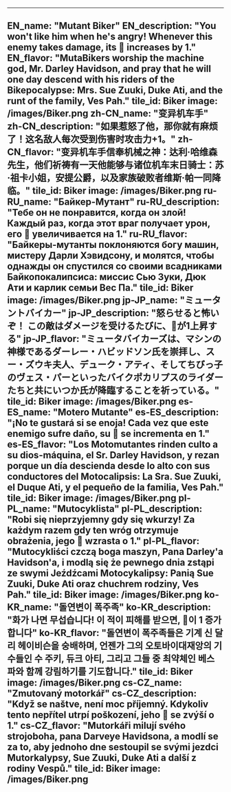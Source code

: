 ---

EN_name: "Mutant Biker"
EN_description: "You won't like him when he's angry!  Whenever this enemy takes damage, its 🔸 increases by 1."
EN_flavor: "MutaBikers worship the machine god, Mr. Darley Havidson, and pray that he will one day descend with his riders of the Bikepocalypse: Mrs. Sue Zuuki, Duke Ati, and the runt of the family, Ves Pah."
tile_id: Biker
image: /images/Biker.png
zh-CN_name: "变异机车手"
zh-CN_description: "如果惹怒了他，那你就有麻烦了！这名敌人每次受到伤害时攻击力+1。"
zh-CN_flavor: "变异机车手信奉机械之神：达利·哈维森先生，他们祈祷有一天他能够与诸位机车末日骑士：苏·祖卡小姐，安提公爵，以及家族破败者维斯·帕一同降临。"
tile_id: Biker
image: /images/Biker.png
ru-RU_name: "Байкер-Мутант"
ru-RU_description: "Тебе он не понравится, когда он злой! Каждый раз, когда этот враг получает урон, его 🔸 увеличивается на 1."
ru-RU_flavor: "Байкеры-мутанты поклоняются богу машин, мистеру Дарли Хэвидсону, и молятся, чтобы однажды он спустился со своими всадниками Байкопокалипсиса: миссис Сью Зуки, Дюк Ати и карлик семьи Вес Па."
tile_id: Biker
image: /images/Biker.png
jp-JP_name: "ミュータントバイカー"
jp-JP_description: "怒らせると怖いぞ！ この敵はダメージを受けるたびに、🔸が1上昇する"
jp-JP_flavor: "ミュータバイカーズは、マシンの神様であるダーレー・ハビッドソン氏を崇拝し、スー・ズウキ夫人、デューク・アティ、そしてちびっ子のヴェス・パーといったバイクポカリプスのライダーたちと共にいつか氏が降臨することを祈っている。"
tile_id: Biker
image: /images/Biker.png
es-ES_name: "Motero Mutante"
es-ES_description: "¡No te gustará si se enoja! Cada vez que este enemigo sufre daño, su 🔸 se incrementa en 1."
es-ES_flavor: "Los Motomutantes rinden culto a su dios-máquina, el Sr. Darley Havidson, y rezan porque un día descienda desde lo alto con sus conductores del Motocalipsis: La Sra. Sue Zuuki, el Duque Ati, y el pequeño de la familia, Ves Pah."
tile_id: Biker
image: /images/Biker.png
pl-PL_name: "Mutocyklista"
pl-PL_description: "Robi się nieprzyjemny gdy się wkurzy! Za każdym razem gdy ten wróg otrzymuje obrażenia, jego 🔸 wzrasta o 1."
pl-PL_flavor: "Mutocykliści czczą boga maszyn, Pana Darley'a Havidson'a, i modlą się że pewnego dnia zstąpi ze swymi Jeźdźcami Motocykalipsy: Panią Sue Zuuki, Duke Ati oraz chuchrem rodziny, Ves Pah."
tile_id: Biker
image: /images/Biker.png
ko-KR_name: "돌연변이 폭주족"
ko-KR_description: "화가 나면 무섭습니다! 이 적이 피해를 받으면, 🔸이 1 증가합니다"
ko-KR_flavor: "돌연변이 폭주족들은 기계 신 달리 헤이비슨을 숭배하며, 언젠가 그의 오토바이대재앙의 기수들인 수 주키, 듀크 아티, 그리고 그들 중 최약체인 베스 파와 함께 강림하기를 기도합니다."
tile_id: Biker
image: /images/Biker.png
cs-CZ_name: "Zmutovaný motorkář"
cs-CZ_description: "Když se naštve, není moc příjemný. Kdykoliv tento nepřítel utrpí poškození, jeho 🔸 se zvýší o 1."
cs-CZ_flavor: "Mutorkáři milují svého strojoboha, pana Darveye Havidsona, a modlí se za to, aby jednoho dne sestoupil se svými jezdci Mutorkalypsy, Sue Zuuki, Duke Ati a další z rodiny Vespů."
tile_id: Biker
image: /images/Biker.png
---